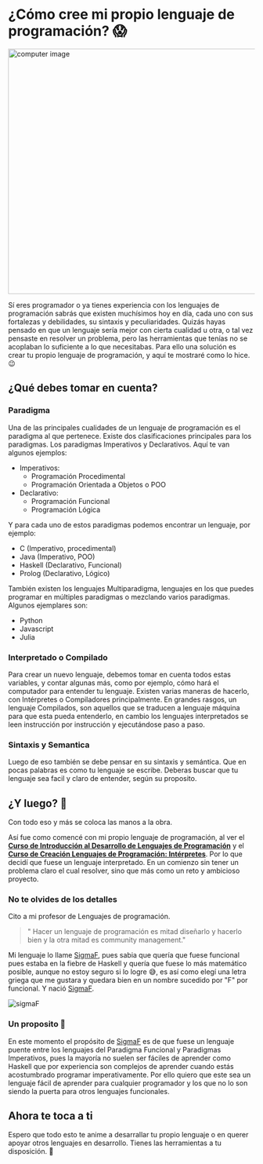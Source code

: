 # ¿Cómo cree mi propio lenguaje de programación?  :scream:

<img src="https://img.freepik.com/free-photo/working-code_1098-19858.jpg?size=626&ext=jpg&ga=GA1.2.1482204611.1614734745" alt="computer image" width=1000 height= 500>

Sí eres programador o ya tienes experiencia con los lenguajes de programación sabrás que existen muchísimos hoy en día, cada uno con sus fortalezas y debilidades, su sintaxis y peculiaridades. Quizás hayas pensado en que un lenguaje sería mejor con cierta cualidad u otra, o tal vez pensaste en resolver un problema, pero las herramientas que tenías no se acoplaban lo suficiente a lo que necesitabas. Para ello una solución es crear tu propio lenguaje de programación, y aquí te mostraré como lo hice. :wink:

## ¿Qué debes tomar en cuenta?

### Paradigma
Una de las principales cualidades de un lenguaje de programación es el paradigma al que pertenece. Existe dos clasificaciones principales para los paradigmas. Los paradigmas Imperativos y Declarativos. Aquí te van algunos ejemplos:

* Imperativos:
    - Programación Procedimental
    - Programación Orientada a Objetos o POO
* Declarativo:
    - Programación Funcional
    - Programación Lógica  

Y para cada uno de estos paradigmas podemos encontrar un lenguaje, por ejemplo:

* C (Imperativo, procedimental)
* Java (Imperativo, POO)
* Haskell (Declarativo, Funcional)
* Prolog (Declarativo, Lógico)

También existen los lenguajes Multiparadigma, lenguajes en los que puedes programar en múltiples paradigmas o mezclando varios paradigmas. Algunos ejemplares son:

* Python
* Javascript
* Julia

### Interpretado o Compilado

Para crear un nuevo lenguaje, debemos tomar en cuenta todos estas variables, y contar algunas más, como por ejemplo, cómo hará el computador para entender tu lenguaje. Existen varias maneras de hacerlo, con Intérpretes o Compiladores principalmente. En grandes rasgos, un lenguaje Compilados, son aquellos que se traducen a lenguaje máquina para que esta pueda entenderlo, en cambio los lenguajes interpretados se leen instrucción por instrucción y ejecutándose paso a paso.

### Sintaxis y Semantica

Luego de eso también se debe pensar en su sintaxis y semántica. Que en pocas palabras es como tu lenguaje se escribe.
Deberas buscar que tu lenguaje sea facil y claro de entender, según su proposito.

## ¿Y luego? :thinking:

Con todo eso y más se coloca las manos a la obra.

Así fue como comencé con mi propio lenguaje de programación, al ver el [**Curso de Introducción al Desarrollo de Lenguajes de Programación**](https://platzi.com/clases/desarrollo-lenguajes-programacion/) y el [**Curso de Creación Lenguajes de Programación: Intérpretes**](https://platzi.com/clases/interpretes-software/). Por lo que decidí que fuese un lenguaje interpretado. En un comienzo sin tener un problema claro el cual resolver, sino que más como un reto y ambicioso proyecto. 

### No te olvides de los detalles 

Cito a mi profesor de Lenguajes de programación.
> " Hacer un lenguaje de programación es mitad diseñarlo y hacerlo bien y la otra mitad es community management."

Mi lenguaje lo llame [SigmaF](https://github.com/FabianVegaA/sigmaF), pues sabia que quería que fuese funcional pues estaba en la fiebre de Haskell y quería que fuese lo más matemático posible, aunque no estoy seguro si lo logre :sweat_smile:, es así como elegí una letra griega que me gustara y quedara bien en un nombre sucedido por "F" por funcional. Y nació [SigmaF](https://github.com/FabianVegaA/sigmaF).

![sigmaF](https://camo.githubusercontent.com/51012dfbaa85e52d026f6aba844a7cb691dce4693424b709322786934f6748b8/68747470733a2f2f692e696d6775722e636f6d2f625a52706145782e706e67)

### Un proposito  :raised_hands: 

En este momento el propósito de [SigmaF](https://github.com/FabianVegaA/sigmaF) es de que fuese un lenguaje puente entre los lenguajes del Paradigma Funcional y Paradigmas Imperativos, pues la mayoría no suelen ser fáciles de aprender como Haskell que por experiencia son complejos de aprender cuando estás acostumbrado programar imperativamente. Por ello quiero que este sea un lenguaje fácil de aprender para cualquier programador y los que no lo son siendo la puerta para otros lenguajes funcionales.

## Ahora te toca a ti

Espero que todo esto te anime a desarrallar tu propio lenguaje o en querer apoyar otros lenguajes en desarrollo. Tienes las herramientas a tu disposición. :muscle: